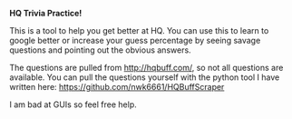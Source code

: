 **HQ Trivia Practice!**

This is a tool to help you get better at HQ. You can use this to learn to google better or increase your guess percentage
by seeing savage questions and pointing out the obvious answers.

The questions are pulled from http://hqbuff.com/, so not all questions are available.
You can pull the questions yourself with the python tool I have written here: https://github.com/nwk6661/HQBuffScraper 

I am bad at GUIs so feel free help.